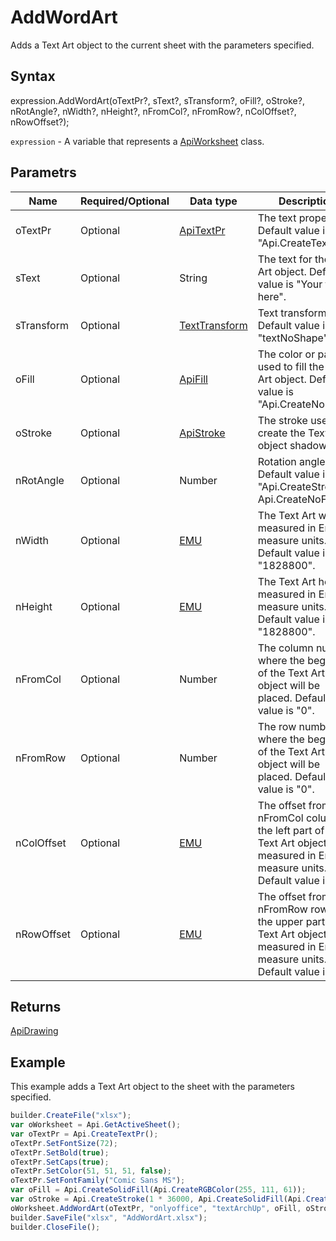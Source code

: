 # AddWordArt

Adds a Text Art object to the current sheet with the parameters specified.

## Syntax

expression.AddWordArt(oTextPr?, sText?, sTransform?, oFill?, oStroke?, nRotAngle?, nWidth?, nHeight?, nFromCol?, nFromRow?, nColOffset?, nRowOffset?);

`expression` - A variable that represents a [ApiWorksheet](../ApiWorksheet.md) class.

## Parametrs

| **Name** | **Required/Optional** | **Data type** | **Description** |
| ------------- | ------------- | ------------- | ------------- |
| oTextPr | Optional | [ApiTextPr](../../ApiTextPr/ApiTextPr.md) | The text properties. Default value is "Api.CreateTextPr()". |
| sText | Optional | String | The text for the Text Art object. Default value is "Your text here". |
| sTransform | Optional | [TextTransform](../../../Enumerations/TextTransform.md) | Text transform type. Default value is "textNoShape". |
| oFill | Optional | [ApiFill](../../ApiFill/ApiFill.md) | The color or pattern used to fill the Text Art object. Default value is "Api.CreateNoFill()". |
| oStroke | Optional | [ApiStroke](../../ApiStroke/ApiStroke.md) | The stroke used to create the Text Art object shadow. |
| nRotAngle | Optional | Number | Rotation angle. Default value is "Api.CreateStroke(0, Api.CreateNoFill())". |
| nWidth | Optional | [EMU](../../../Enumerations/Emu.md) | The Text Art width measured in English measure units. Default value is "1828800". |
| nHeight | Optional | [EMU](../../../Enumerations/Emu.md) | The Text Art heigth measured in English measure units. Default value is "1828800". |
| nFromCol | Optional | Number | The column number where the beginning of the Text Art object will be placed. Default value is "0". |
| nFromRow | Optional | Number | The row number where the beginning of the Text Art object will be placed. Default value is "0". |
| nColOffset | Optional | [EMU](../../../Enumerations/Emu.md) | The offset from the nFromCol column to the left part of the Text Art object measured in English measure units. Default value is "0". |
| nRowOffset | Optional | [EMU](../../../Enumerations/Emu.md) | The offset from the nFromRow row to the upper part of the Text Art object measured in English measure units. Default value is "0". |

## Returns

[ApiDrawing](../../ApiDrawing/ApiDrawing.md)

## Example

This example adds a Text Art object to the sheet with the parameters specified.

```javascript
builder.CreateFile("xlsx");
var oWorksheet = Api.GetActiveSheet();
var oTextPr = Api.CreateTextPr();
oTextPr.SetFontSize(72);
oTextPr.SetBold(true);
oTextPr.SetCaps(true);
oTextPr.SetColor(51, 51, 51, false);
oTextPr.SetFontFamily("Comic Sans MS");
var oFill = Api.CreateSolidFill(Api.CreateRGBColor(255, 111, 61));
var oStroke = Api.CreateStroke(1 * 36000, Api.CreateSolidFill(Api.CreateRGBColor(51, 51, 51)));
oWorksheet.AddWordArt(oTextPr, "onlyoffice", "textArchUp", oFill, oStroke, 0, 100 * 36000, 20 * 36000, 0, 2, 2 * 36000, 3 * 36000);
builder.SaveFile("xlsx", "AddWordArt.xlsx");
builder.CloseFile();
```